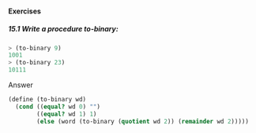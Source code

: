 #### Exercises

##### 15.1 Write a procedure to-binary:
```Scheme
> (to-binary 9)
1001
> (to-binary 23)
10111
```

Answer

```Scheme
(define (to-binary wd)
  (cond ((equal? wd 0) "")
        ((equal? wd 1) 1)
        (else (word (to-binary (quotient wd 2)) (remainder wd 2)))))
```
